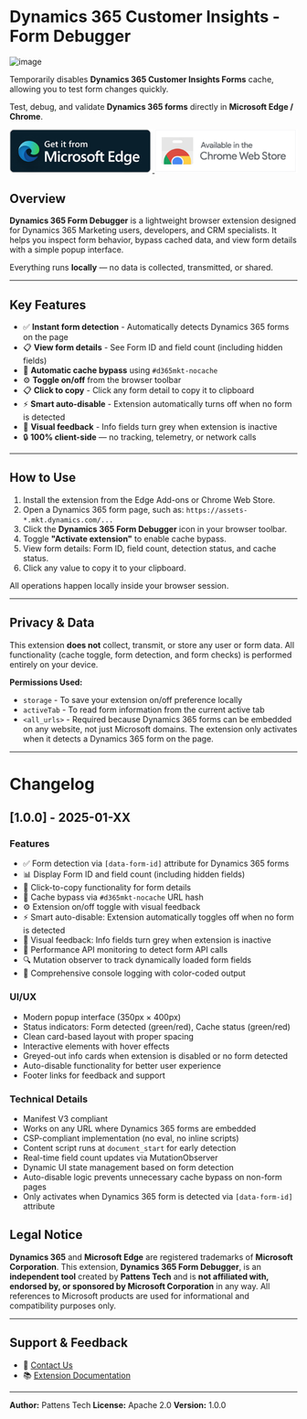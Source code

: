# Dynamics 365 Customer Insights - Form Debugger

![image](https://repository-images.githubusercontent.com/1082475662/d07f2266-beae-4747-bfc8-2be84cf6efa2)

Temporarily disables **Dynamics 365 Customer Insights Forms** cache, allowing you to test form changes quickly.

Test, debug, and validate **Dynamics 365 forms** directly in **Microsoft Edge / Chrome**.

<a href="https://microsoftedge.microsoft.com/addons/detail/dynamics-365-form-debugge/ceoaoafhphcpdokfdfkiilmndbepbbec">
  <img width="250" alt="English_Get it from Microsoft Edge" src="https://github.com/pattens-tech/Dynamics-365-Customer-Insights-Form-Debugger/blob/main/icons/edge.png?raw=true" />
</a>
<a href="https://chromewebstore.google.com/detail/dynamics-365-form-debugge/kdhnliicfgopcijgepghgohnhafphohf">
  <img width="250" alt="English_Get it from Chrome Store" src="https://github.com/pattens-tech/Dynamics-365-Customer-Insights-Form-Debugger/blob/main/icons/chrome.png?raw=true" />
</a>



## Overview

**Dynamics 365 Form Debugger** is a lightweight browser extension designed for Dynamics 365 Marketing users, developers, and CRM specialists.
It helps you inspect form behavior, bypass cached data, and view form details with a simple popup interface.

Everything runs **locally** — no data is collected, transmitted, or shared.

---

## Key Features

- ✅ **Instant form detection** - Automatically detects Dynamics 365 forms on the page
- 📋 **View form details** - See Form ID and field count (including hidden fields)
- 🔄 **Automatic cache bypass** using `#d365mkt-nocache`
- ⚙️ **Toggle on/off** from the browser toolbar
- 📋 **Click to copy** - Click any form detail to copy it to clipboard
- ⚡ **Smart auto-disable** - Extension automatically turns off when no form is detected
- 🎨 **Visual feedback** - Info fields turn grey when extension is inactive
- 🔒 **100% client-side** — no tracking, telemetry, or network calls

---

## How to Use

1. Install the extension from the Edge Add-ons or Chrome Web Store.
2. Open a Dynamics 365 form page, such as: `https://assets-*.mkt.dynamics.com/...`
3. Click the **Dynamics 365 Form Debugger** icon in your browser toolbar.
4. Toggle **"Activate extension"** to enable cache bypass.
5. View form details: Form ID, field count, detection status, and cache status.
6. Click any value to copy it to your clipboard.

All operations happen locally inside your browser session.

---

## Privacy & Data

This extension **does not** collect, transmit, or store any user or form data.
All functionality (cache toggle, form detection, and form checks) is performed entirely on your device.

**Permissions Used:**
- `storage` - To save your extension on/off preference locally
- `activeTab` - To read form information from the current active tab
- `<all_urls>` - Required because Dynamics 365 forms can be embedded on any website, not just Microsoft domains. The extension only activates when it detects a Dynamics 365 form on the page.

---

# Changelog

## [1.0.0] - 2025-01-XX

### Features
- ✅ Form detection via `[data-form-id]` attribute for Dynamics 365 forms
- 📊 Display Form ID and field count (including hidden fields)
- 🎯 Click-to-copy functionality for form details
- 🔄 Cache bypass via `#d365mkt-nocache` URL hash
- ⚙️ Extension on/off toggle with visual feedback
- ⚡ Smart auto-disable: Extension automatically toggles off when no form is detected
- 🎨 Visual feedback: Info fields turn grey when extension is inactive
- 📡 Performance API monitoring to detect form API calls
- 🔍 Mutation observer to track dynamically loaded form fields
- 📝 Comprehensive console logging with color-coded output

### UI/UX
- Modern popup interface (350px × 400px)
- Status indicators: Form detected (green/red), Cache status (green/red)
- Clean card-based layout with proper spacing
- Interactive elements with hover effects
- Greyed-out info cards when extension is disabled or no form detected
- Auto-disable functionality for better user experience
- Footer links for feedback and support

### Technical Details
- Manifest V3 compliant
- Works on any URL where Dynamics 365 forms are embedded
- CSP-compliant implementation (no eval, no inline scripts)
- Content script runs at `document_start` for early detection
- Real-time field count updates via MutationObserver
- Dynamic UI state management based on form detection
- Auto-disable logic prevents unnecessary cache bypass on non-form pages
- Only activates when Dynamics 365 form is detected via `[data-form-id]` attribute

## Legal Notice

**Dynamics 365** and **Microsoft Edge** are registered trademarks of **Microsoft Corporation**.
This extension, **Dynamics 365 Form Debugger**, is an **independent tool** created by **Pattens Tech** and is **not affiliated with, endorsed by, or sponsored by Microsoft Corporation** in any way.
All references to Microsoft products are used for informational and compatibility purposes only.

---

## Support & Feedback

- 📧 [Contact Us](https://pattens.tech/contact)
- 📚 [Extension Documentation](https://pattens.tech/dynamics-365-form-debugger)

---

**Author:** Pattens Tech
**License:** Apache 2.0
**Version:** 1.0.0
